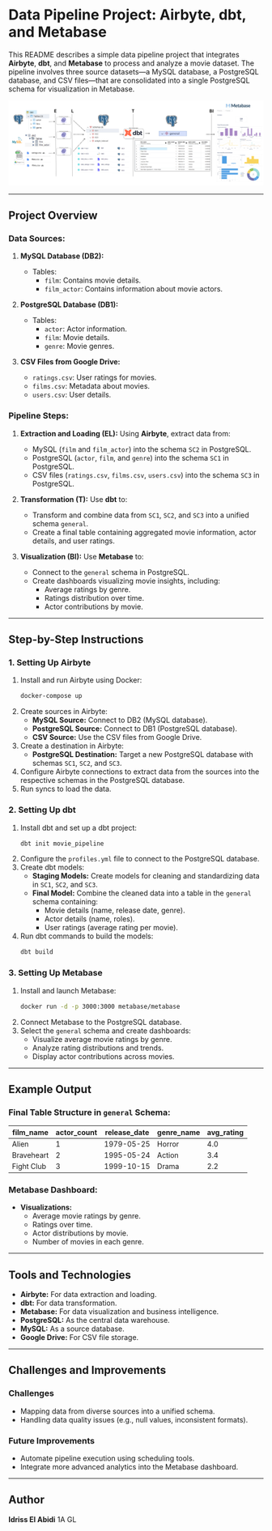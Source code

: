 # Data Pipeline Project: Airbyte, dbt, and Metabase

This README describes a simple data pipeline project that integrates **Airbyte**, **dbt**, and **Metabase** to process and analyze a movie dataset. The pipeline involves three source datasets—a MySQL database, a PostgreSQL database, and CSV files—that are consolidated into a single PostgreSQL schema for visualization in Metabase.

![Interface](./images/pipeline.png?raw=true "Title")

---

## Project Overview

### **Data Sources:**
1. **MySQL Database (DB2):**
   - Tables:
     - `film`: Contains movie details.
     - `film_actor`: Contains information about movie actors.

2. **PostgreSQL Database (DB1):**
   - Tables:
     - `actor`: Actor information.
     - `film`: Movie details.
     - `genre`: Movie genres.

3. **CSV Files from Google Drive:**
   - `ratings.csv`: User ratings for movies.
   - `films.csv`: Metadata about movies.
   - `users.csv`: User details.

### **Pipeline Steps:**
1. **Extraction and Loading (EL):** Using **Airbyte**, extract data from:
   - MySQL (`film` and `film_actor`) into the schema `SC2` in PostgreSQL.
   - PostgreSQL (`actor`, `film`, and `genre`) into the schema `SC1` in PostgreSQL.
   - CSV files (`ratings.csv`, `films.csv`, `users.csv`) into the schema `SC3` in PostgreSQL.

2. **Transformation (T):** Use **dbt** to:
   - Transform and combine data from `SC1`, `SC2`, and `SC3` into a unified schema `general`.
   - Create a final table containing aggregated movie information, actor details, and user ratings.

3. **Visualization (BI):** Use **Metabase** to:
   - Connect to the `general` schema in PostgreSQL.
   - Create dashboards visualizing movie insights, including:
     - Average ratings by genre.
     - Ratings distribution over time.
     - Actor contributions by movie.

---

## Step-by-Step Instructions

### **1. Setting Up Airbyte**
1. Install and run Airbyte using Docker:
   ```bash
   docker-compose up
   ```
2. Create sources in Airbyte:
   - **MySQL Source:** Connect to DB2 (MySQL database).
   - **PostgreSQL Source:** Connect to DB1 (PostgreSQL database).
   - **CSV Source:** Use the CSV files from Google Drive.
3. Create a destination in Airbyte:
   - **PostgreSQL Destination:** Target a new PostgreSQL database with schemas `SC1`, `SC2`, and `SC3`.
4. Configure Airbyte connections to extract data from the sources into the respective schemas in the PostgreSQL database.
5. Run syncs to load the data.

### **2. Setting Up dbt**
1. Install dbt and set up a dbt project:
   ```bash
   dbt init movie_pipeline
   ```
2. Configure the `profiles.yml` file to connect to the PostgreSQL database.
3. Create dbt models:
   - **Staging Models:** Create models for cleaning and standardizing data in `SC1`, `SC2`, and `SC3`.
   - **Final Model:** Combine the cleaned data into a table in the `general` schema containing:
     - Movie details (name, release date, genre).
     - Actor details (name, roles).
     - User ratings (average rating per movie).
4. Run dbt commands to build the models:
   ```bash
   dbt build
   ```

### **3. Setting Up Metabase**
1. Install and launch Metabase:
   ```bash
   docker run -d -p 3000:3000 metabase/metabase
   ```
2. Connect Metabase to the PostgreSQL database.
3. Select the `general` schema and create dashboards:
   - Visualize average movie ratings by genre.
   - Analyze rating distributions and trends.
   - Display actor contributions across movies.

---

## Example Output

### **Final Table Structure in `general` Schema:**
| film_name      | actor_count | release_date | genre_name | avg_rating |
|----------------|-------------|--------------|------------|------------|
| Alien          | 1           | 1979-05-25   | Horror     | 4.0        |
| Braveheart     | 2           | 1995-05-24   | Action     | 3.4        |
| Fight Club     | 3           | 1999-10-15   | Drama      | 2.2        |

### **Metabase Dashboard:**
- **Visualizations:**
  - Average movie ratings by genre.
  - Ratings over time.
  - Actor distributions by movie.
  - Number of movies in each genre.

---

## Tools and Technologies
- **Airbyte:** For data extraction and loading.
- **dbt:** For data transformation.
- **Metabase:** For data visualization and business intelligence.
- **PostgreSQL:** As the central data warehouse.
- **MySQL:** As a source database.
- **Google Drive:** For CSV file storage.

---

## Challenges and Improvements
### Challenges
- Mapping data from diverse sources into a unified schema.
- Handling data quality issues (e.g., null values, inconsistent formats).

### Future Improvements
- Automate pipeline execution using scheduling tools.
- Integrate more advanced analytics into the Metabase dashboard.

---

## Author
**Idriss El Abidi**
1A GL

